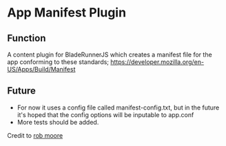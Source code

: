 # App Manifest Plugin

## Function
A content plugin for BladeRunnerJS which creates a manifest file for the app conforming to these standards; https://developer.mozilla.org/en-US/Apps/Build/Manifest

## Future
- For now it uses a config file called manifest-config.txt, but in the future it's hoped that the config options will be inputable to app.conf
- More tests should be added.

Credit to [rob moore](https://github.com/robknows)
